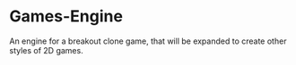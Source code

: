 # Games-Engine
 An engine for a breakout clone game, that will be expanded to create other styles of 2D games.
